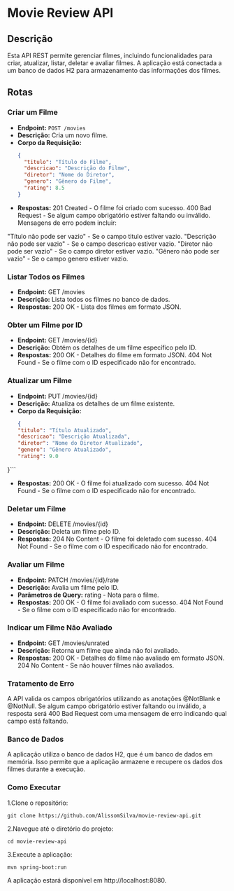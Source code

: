 # Movie Review API

## Descrição

Esta API REST permite gerenciar filmes, incluindo funcionalidades para criar, atualizar, listar, deletar e avaliar filmes. A aplicação está conectada a um banco de dados H2 para armazenamento das informações dos filmes.

## Rotas

### Criar um Filme

- **Endpoint:** `POST /movies`
- **Descrição:** Cria um novo filme.
- **Corpo da Requisição:**
  ```json
  {
    "titulo": "Título do Filme",
    "descricao": "Descrição do Filme",
    "diretor": "Nome do Diretor",
    "genero": "Gênero do Filme",
    "rating": 8.5
  }
  
- **Respostas:**
  201 Created - O filme foi criado com sucesso.
  400 Bad Request - Se algum campo obrigatório estiver faltando ou inválido. Mensagens de erro podem incluir:

"Título não pode ser vazio" - Se o campo titulo estiver vazio.
"Descrição não pode ser vazio" - Se o campo descricao estiver vazio.
"Diretor não pode ser vazio" - Se o campo diretor estiver vazio.
"Gênero não pode ser vazio" - Se o campo genero estiver vazio.

### Listar Todos os Filmes

- **Endpoint:** GET /movies
- **Descrição:** Lista todos os filmes no banco de dados.
- **Respostas:**
  200 OK - Lista dos filmes em formato JSON.

### Obter um Filme por ID

- **Endpoint:** GET /movies/{id}
- **Descrição:** Obtém os detalhes de um filme específico pelo ID.
- **Respostas:**
  200 OK - Detalhes do filme em formato JSON.
  404 Not Found - Se o filme com o ID especificado não for encontrado.

### Atualizar um Filme

- **Endpoint:** PUT /movies/{id}
- **Descrição:** Atualiza os detalhes de um filme existente.
- **Corpo da Requisição:**
  ```json
  {
  "titulo": "Título Atualizado",
  "descricao": "Descrição Atualizada",
  "diretor": "Nome do Diretor Atualizado",
  "genero": "Gênero Atualizado",
  "rating": 9.0
}```
- **Respostas:**
  200 OK - O filme foi atualizado com sucesso.
  404 Not Found - Se o filme com o ID especificado não for encontrado.

### Deletar um Filme 

- **Endpoint:** DELETE /movies/{id}
- **Descrição:** Deleta um filme pelo ID.
- **Respostas:**
204 No Content - O filme foi deletado com sucesso.
404 Not Found - Se o filme com o ID especificado não for encontrado.
  
### Avaliar um Filme
- **Endpoint:** PATCH /movies/{id}/rate
- **Descrição:** Avalia um filme pelo ID.
- **Parâmetros de Query:**
  rating - Nota para o filme.
- **Respostas:**
  200 OK - O filme foi avaliado com sucesso.
  404 Not Found - Se o filme com o ID especificado não for encontrado.
  
### Indicar um Filme Não Avaliado

- **Endpoint:** GET /movies/unrated
- **Descrição:** Retorna um filme que ainda não foi avaliado.
- **Respostas:**
  200 OK - Detalhes do filme não avaliado em formato JSON.
  204 No Content - Se não houver filmes não avaliados.

### Tratamento de Erro
A API valida os campos obrigatórios utilizando as anotações @NotBlank e @NotNull. Se algum campo obrigatório estiver faltando ou inválido, a resposta será 400 Bad Request com uma mensagem de erro indicando qual campo está faltando.

### Banco de Dados
A aplicação utiliza o banco de dados H2, que é um banco de dados em memória. Isso permite que a aplicação armazene e recupere os dados dos filmes durante a execução.

### Como Executar
1.Clone o repositório:
 ```
git clone https://github.com/AlissomSilva/movie-review-api.git
 ```
2.Navegue até o diretório do projeto:
```
cd movie-review-api
```
3.Execute a aplicação:
```
mvn spring-boot:run
```
A aplicação estará disponível em http://localhost:8080.
